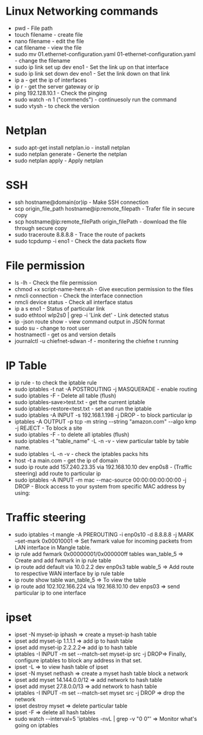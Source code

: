 # Linux Networking commands

* pwd - File path
* touch filename - create file
* nano filename - edit the file
* cat filename - view the file
* sudo mv 01.ethernet-configuration.yaml 01-ethernet-configuration.yaml - change the filename
* sudo ip link set up dev eno1 - Set the link up on that interface
* sudo ip link set down dev eno1 - Set the link down on that link
* ip a - get the ip of interfaces 
* ip r - get the server gateway or ip 
* ping 192.128.10.1 - Check the pinging
* sudo watch -n 1 ("commends") - continuesoly run the command 
* sudo vtysh - to check the version  

# **Netplan**

* sudo apt-get install netplan.io - install netplan 
* sudo netplan generate - Generte the netplan 
* sudo netplan apply - Apply netplan 

# **SSH**
* ssh hostname@domain(or)ip - Make SSH connection
* scp origin_file_path hostname@ip:remote_filepath - Trafer file in secure copy 
* scp hostname@ip:remote_filePath origin_filePath - download the file through secure copy
* sudo traceroute 8.8.8.8 - Trace the route of packets 
* sudo tcpdump -i eno1 - Check the data packets flow

# **File permission**
* ls -lh - Check the file permission
* chmod +x script-name-here.sh - Give execution permission to the files
* nmcli connection - Check the interface connection
* nmcli device status - Check all interface status
* ip a s eno1 - Status of particular link
* sudo ethtool wlp2s0 | grep -i 'Link det' - Link detected status
* ip -json route show - view command output in JSON format
* sudo su - change to root user
* hostnamectl - get os and version details
* journalctl -u chiefnet-sdwan -f - monitering the chiefne t running 

# **IP Table**
* ip rule - to check the iptable rule
* sudo iptables -t nat -A POSTROUTING -j MASQUERADE - enable routing
* sudo iptables -F - Delete all table (flush)
* sudo iptables-save>test.txt - get the current iptable
* sudo iptables-restore<test.txt - set and run the iptable
* sudo iptables -A INPUT -s 192.168.1.198 -j DROP - to block particular ip
* iptables -A OUTPUT -p tcp -m string --string "amazon.com" --algo kmp -j REJECT - To block a site
* sudo iptables -F - to delete all iptables (flush)
* sudo iptables -t "table_name" -L -n -v - view particular table by table name.
* sudo iptables -L -n -v - check the iptables packs hits
* host -t a main.com - get the ip of domain
* sudo ip route add 157.240.23.35 via 192.168.10.10 dev enp0s8 - (Traffic steering) add route to particular ip 
* sudo iptables -A INPUT -m mac --mac-source 00:00:00:00:00:00 -j DROP -  Block access to your system from specific MAC address by using:


# Traffic steering
* sudo iptables -t mangle -A PREROUTING -i enp0s10 -d 8.8.8.8 -j MARK –set-mark 0x00010001 => Set fwmark value for incoming packets from LAN interface in Mangle table.
* ip rule add fwmark 0x00000001/0x000000ff tables wan_table_5 => Create and add fwmark in ip rule  table
* ip route add default via 10.0.2.2 dev enp0s3 table wable_5 => Add route to respective WAN interface by ip rule table
* ip route show table wan_table_5 => To view the table 
* ip route add 102.102.166.224 via 192.168.10.10 dev enps03 => send particular ip to one interface

# ipset 
 
* ipset -N myset-ip iphash => create a myset-ip hash table
* ipset add myset-ip 1.1.1.1 => add ip to hash table
* ipset add myset-ip 2.2.2.2=> add ip to hash table
* iptables -I INPUT -m set --match-set myset-ip src -j DROP=> Finally, configure iptables to block any address in that set.
* ipset -L => to view hash table of ipset
* ipset -N myset nethash =>  create a myset hash table block a network
* ipset add myset 14.144.0.0/12 => add network to hash table
* ipset add myset 27.8.0.0/13 => add network to hash table
* iptables -I INPUT -m set --match-set myset src -j DROP => drop the network
* ipset destroy myset => delete particular table
* ipset -F => delete all hash tables
* sudo watch --interval=5 'iptables -nvL | grep -v "0     0"' => Monitor what's going on iptables